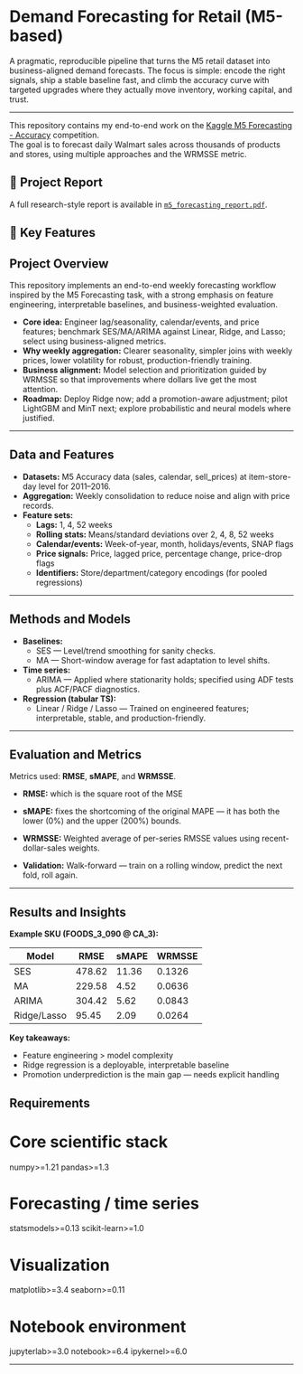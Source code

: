 # Demand Forecasting for Retail (M5-based)

A pragmatic, reproducible pipeline that turns the M5 retail dataset into business-aligned demand forecasts. The focus is simple: encode the right signals, ship a stable baseline fast, and climb the accuracy curve with targeted upgrades where they actually move inventory, working capital, and trust.

---

This repository contains my end-to-end work on the [Kaggle M5 Forecasting - Accuracy](https://www.kaggle.com/competitions/m5-forecasting-accuracy) competition.  
The goal is to forecast daily Walmart sales across thousands of products and stores, using multiple approaches and the WRMSSE metric.

## 📄 Project Report
A full research-style report is available in [`m5_forecasting_report.pdf`](report/m5-demand-forecasting.pdf).

## 🔑 Key Features
## Project Overview

This repository implements an end-to-end weekly forecasting workflow inspired by the M5 Forecasting task, with a strong emphasis on feature engineering, interpretable baselines, and business-weighted evaluation.

- **Core idea:** Engineer lag/seasonality, calendar/events, and price features; benchmark SES/MA/ARIMA against Linear, Ridge, and Lasso; select using business-aligned metrics.
- **Why weekly aggregation:** Clearer seasonality, simpler joins with weekly prices, lower volatility for robust, production-friendly training.
- **Business alignment:** Model selection and prioritization guided by WRMSSE so that improvements where dollars live get the most attention.
- **Roadmap:** Deploy Ridge now; add a promotion-aware adjustment; pilot LightGBM and MinT next; explore probabilistic and neural models where justified.

---

## Data and Features

- **Datasets:** M5 Accuracy data (sales, calendar, sell_prices) at item-store-day level for 2011–2016.
- **Aggregation:** Weekly consolidation to reduce noise and align with price records.
- **Feature sets:**
  - **Lags:** 1, 4, 52 weeks
  - **Rolling stats:** Means/standard deviations over 2, 4, 8, 52 weeks
  - **Calendar/events:** Week-of-year, month, holidays/events, SNAP flags
  - **Price signals:** Price, lagged price, percentage change, price-drop flags
  - **Identifiers:** Store/department/category encodings (for pooled regressions)

---

## Methods and Models

- **Baselines:**  
  - SES — Level/trend smoothing for sanity checks.  
  - MA — Short-window average for fast adaptation to level shifts.
- **Time series:**  
  - ARIMA — Applied where stationarity holds; specified using ADF tests plus ACF/PACF diagnostics.
- **Regression (tabular TS):**  
  - Linear / Ridge / Lasso — Trained on engineered features; interpretable, stable, and production-friendly.

---

## Evaluation and Metrics

Metrics used: **RMSE**, **sMAPE**, and **WRMSSE**.

- **RMSE:**  which is the square root of the MSE
  
- **sMAPE:** fixes the shortcoming of the original MAPE — it has both the lower (0%) and the upper (200%) bounds.
  
- **WRMSSE:** Weighted average of per-series RMSSE values using recent-dollar-sales weights.

- **Validation:** Walk-forward — train on a rolling window, predict the next fold, roll again.

---

## Results and Insights

**Example SKU (FOODS_3_090 @ CA_3):**

| Model         | RMSE    | sMAPE  | WRMSSE   |
|---------------|---------|--------|----------|
| SES           | 478.62  | 11.36  | 0.1326   |
| MA            | 229.58  | 4.52   | 0.0636   |
| ARIMA         | 304.42  | 5.62   | 0.0843   |
| Ridge/Lasso   | 95.45   | 2.09   | 0.0264   |

**Key takeaways:**
- Feature engineering > model complexity
- Ridge regression is a deployable, interpretable baseline
- Promotion underprediction is the main gap — needs explicit handling

## Requirements

# Core scientific stack
numpy>=1.21
pandas>=1.3

# Forecasting / time series
statsmodels>=0.13
scikit-learn>=1.0

# Visualization
matplotlib>=3.4
seaborn>=0.11

# Notebook environment
jupyterlab>=3.0
notebook>=6.4
ipykernel>=6.0

---
